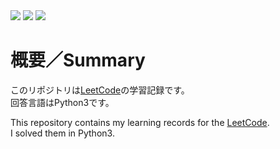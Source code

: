 <img src="https://img.shields.io/badge/-Python-ab6c37.svg?logo=python&style=plastic">
<img src="https://img.shields.io/badge/-Visual%20Studio%20Code-0098FF.svg?logo=visual-studio-code&style=flat-square">
<img src="https://img.shields.io/badge/-Windows-666666.svg?logo=windows&style=flat-square">

# 概要／Summary
このリポジトリは[LeetCode](https://leetcode.com/ "LeetCode")の学習記録です。<br>
回答言語はPython3です。

This repository contains my learning records for the [LeetCode](https://leetcode.com/ "LeetCode").<br>
I solved them in Python3.






